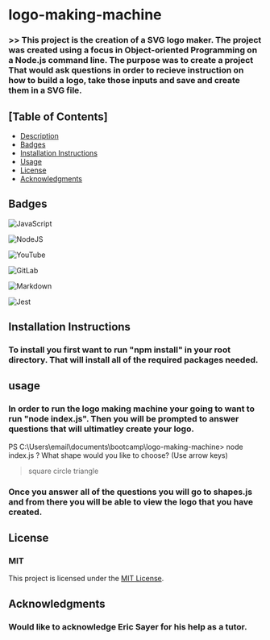 # logo-making-machine

### >> This project is the creation of a SVG logo maker. The project was created using a focus in Object-oriented Programming on a Node.js command line. The purpose was to create a project That would ask questions in order to recieve instruction on how to build a logo, take those inputs and save and create them in a SVG file.

<a name="logo"></a>

## [Table of Contents]

- [Description](#logo)
- [Badges](#badge)
- [Installation Instructions](#install)
- [Usage](#use)
- [License](#lic)
- [Acknowledgments](#know)

## Badges

![JavaScript](https://img.shields.io/badge/javascript-%23323330.svg?style=for-the-badge&logo=javascript&logoColor=%23F7DF1E)

![NodeJS](https://img.shields.io/badge/node.js-6DA55F?style=for-the-badge&logo=node.js&logoColor=white)

![YouTube](https://img.shields.io/badge/YouTube-%23FF0000.svg?style=for-the-badge&logo=YouTube&logoColor=white)

![GitLab](https://img.shields.io/badge/gitlab-%23181717.svg?style=for-the-badge&logo=gitlab&logoColor=white)

![Markdown](https://img.shields.io/badge/markdown-%23000000.svg?style=for-the-badge&logo=markdown&logoColor=white)

![Jest](https://img.shields.io/badge/-jest-%23C21325?style=for-the-badge&logo=jest&logoColor=white)
<a name="badge"></a>

## Installation Instructions

### To install you first want to run "npm install" in your root directory. That will install all of the required packages needed.

<a name="install"></a>

## usage

### In order to run the logo making machine your going to want to run "node index.js". Then you will be prompted to answer questions that will ultimatley create your logo.

PS C:\Users\email\documents\bootcamp\logo-making-machine> node index.js
? What shape would you like to choose? (Use arrow keys)

> square
> circle
> triangle

### Once you answer all of the questions you will go to shapes.js and from there you will be able to view the logo that you have created.

<a name="use"></a>

## License

### MIT

<a name="lic"></a>

This project is licensed under the [MIT License](LICENSE).

## Acknowledgments

### Would like to acknowledge Eric Sayer for his help as a tutor.

<a name="know"></a>
